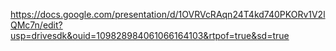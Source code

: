 https://docs.google.com/presentation/d/1OVRVcRAqn24T4kd740PKORv1V2lQMc7n/edit?usp=drivesdk&ouid=109828984061066164103&rtpof=true&sd=true
